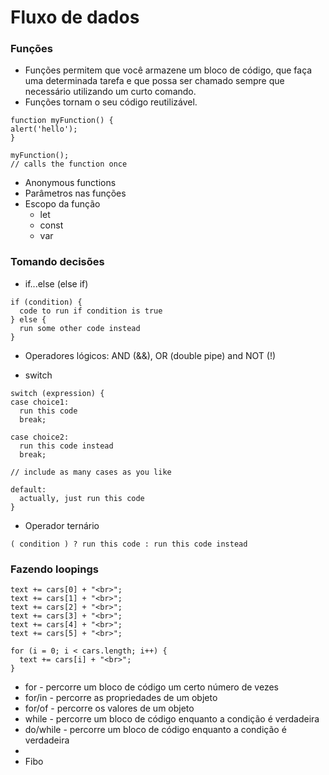 # Fluxo de dados
### Funções
  - Funções permitem que você armazene um bloco de código, que faça uma determinada tarefa e que possa ser chamado sempre que necessário utilizando um curto comando.
  - Funções tornam o seu código reutilizável.
  ```
  function myFunction() {
  alert('hello');
}

myFunction();
// calls the function once
```
  - Anonymous functions
  - Parâmetros nas funções
  - Escopo da função
    - let
    - const
    - var
### Tomando decisões
  - if...else (else if)
  ```
  if (condition) {
    code to run if condition is true
  } else {
    run some other code instead
  }
```
  - Operadores lógicos: AND (&&), OR (double pipe) and NOT (!)

  - switch
  ```
  switch (expression) {
  case choice1:
    run this code
    break;

  case choice2:
    run this code instead
    break;
    
  // include as many cases as you like

  default:
    actually, just run this code
}
```
  - Operador ternário
```
( condition ) ? run this code : run this code instead
```
### Fazendo loopings
  
  ```
  text += cars[0] + "<br>";
  text += cars[1] + "<br>";
  text += cars[2] + "<br>";
  text += cars[3] + "<br>";
  text += cars[4] + "<br>";
  text += cars[5] + "<br>";
```

```
for (i = 0; i < cars.length; i++) {
  text += cars[i] + "<br>";
}
```

  - for - percorre um bloco de código um certo número de vezes
  - for/in - percorre as propriedades de um objeto
  - for/of - percorre os valores de um objeto
  - while - percorre um bloco de código enquanto a condição é verdadeira
  - do/while - percorre um bloco de código enquanto a condição é verdadeira
  - 
  - Fibo

